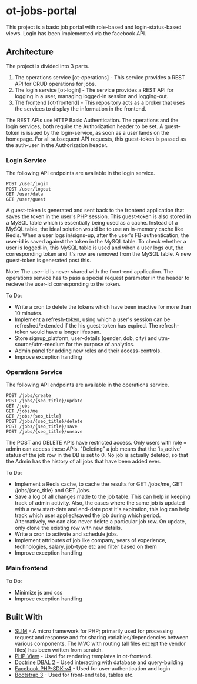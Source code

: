 # ot-jobs-portal

This project is a basic job portal with role-based and login-status-based views. Login has been implemented via the facebook API. 

## Architecture

The project is divided into 3 parts.

1. The operations service [ot-operations] - This service provides a REST API for CRUD operations for jobs.
2. The login service [ot-login] - The service provides a REST API for logging in a user, managing logged-in session and logging-out.
3. The frontend [ot-frontend] - This repository acts as a broker that uses the services to display the information in the frontend.

The REST APIs use HTTP Basic Authentication. The operations and the login services, both require the Authorization header to be set. A guest-token is issued by the login-service, as soon as a user lands on the homepage. For all subsequent API requests, this guest-token is passed as the auth-user in the Authorization header.

### Login Service

The following API endpoints are available in the login service.

    POST /user/login 
    POST /user/logout
    GET /user/data
    GET /user/guest

A guest-token is generated and sent back to the frontend application that saves the token in the user's PHP session. This guest-token is also stored in a MySQL table which is essentially being used as a cache. Instead of a MySQL table, the ideal solution would be to use an in-memory cache like Redis. When a user logs in/signs-up, after the user's FB-authentication, the user-id is saved against the token in the MySQL table. To check whether a user is logged-in, this MySQL table is used and when a user logs out, the corresponding token and it's row are removed from the MySQL table. A new guest-token is generated post this. 

Note: The user-id is never shared with the front-end application. The operations service has to pass a special request parameter in the header to recieve the user-id corresponding to the token.

To Do:	
* Write a cron to delete the tokens which have been inactive for more than 10 minutes.
* Implement a refresh-token, using which a user's session can be refreshed/extended if the his guest-token has expired. The refresh-token would have a longer lifespan.
* Store signup_platform, user-details (gender, dob, city) and utm-source/utm-medium for the purpose of analytics.
* Admin panel for adding new roles and their access-controls.
* Improve exception handling

### Operations Service

The following API endpoints are available in the operations service.

    POST /jobs/create 
    POST /jobs/{seo_title}/update
    GET /jobs 
    GET /jobs/me               
    GET /jobs/{seo_title}
    POST /jobs/{seo_title}/delete
    POST /jobs/{seo_title}/save
    POST /jobs/{seo_title}/unsave 

The POST and DELETE APIs have restricted access. Only users with role = admin can access these APIs. "Deleting" a job means that the 'is_active' status of the job row in the DB is set to 0. No job is actually deleted, so that the Admin has the history of all jobs that have been added ever. 

To Do:	
* Implement a Redis cache, to cache the results for GET /jobs/me, GET /jobs/{seo_title} and GET /jobs.
* Save a log of all changes made to the job table. This can help in keeping track of admin activity. Also, the cases where the same job is updated with a new start-date and end-date post it's expiration, this log can help track which user applied/saved the job during which period.
Alternatively, we can also never delete a particular job row. On update, only clone the existing row with new details.
* Write a cron to activate and schedule jobs.
* Implement attributes of job like company, years of experience, technologies, salary, job-type etc and filter based on them
* Improve exception handling

### Main frontend

To Do:
* Minimize js and css
* Improve exception handling

## Built With

* [SLIM](https://www.slimframework.com/docs/) - A micro framework for PHP; primarily used for processing request and response and for sharing variables/dependencies between various components. The MVC with routing (all files except the vendor files) has been written from scratch. 
* [PHP-View](https://github.com/slimphp/PHP-View) - Used for rendering templates in ot-frontend.
* [Doctrine DBAL 2](http://docs.doctrine-project.org/projects/doctrine-dbal/en/latest/index.html) - Used interacting with database and query-building
* [Facebook PHP-SDK-v4](https://developers.facebook.com/docs/php/gettingstarted) - Used for user-authentication and login
* [Bootstrap 3](http://getbootstrap.com/getting-started/) - Used for front-end tabs, tables etc.


